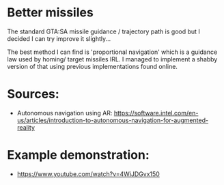 # Better missiles
The standard GTA:SA missile guidance / trajectory path is good but I 
decided I can try improve it slightly...

The best method I can find is 'proportional navigation' which is a 
guidance law used by homing/ target missiles IRL. I managed to 
implement a shabby version of that using previous implementations found 
online.

# Sources:
- Autonomous navigation using AR: https://software.intel.com/en-us/articles/introduction-to-autonomous-navigation-for-augmented-reality

# Example demonstration:
- https://www.youtube.com/watch?v=4WiJDGvx150
